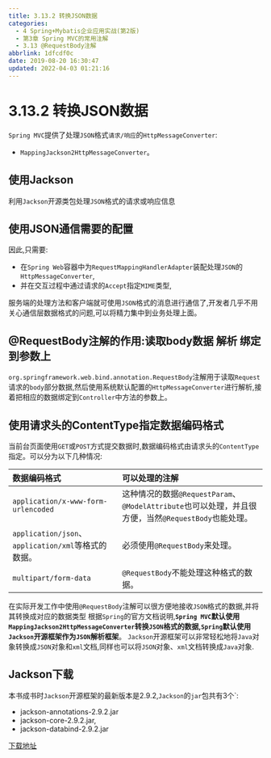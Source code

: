 ```yaml
---
title: 3.13.2 转换JSON数据
categories: 
  - 4 Spring+Mybatis企业应用实战(第2版)
  - 第3章 Spring MVC的常用注解
  - 3.13 @RequestBody注解
abbrlink: 1dfcdf0c
date: 2019-08-20 16:30:47
updated: 2022-04-03 01:21:16
---
```

# 3.13.2 转换JSON数据
`Spring MVC`提供了处理`JSON`格式`请求/响应`的`HttpMessageConverter`:
- `MappingJackson2HttpMessageConverter`。

## 使用Jackson
利用`Jackson`开源类包处理`JSON`格式的请求或响应信息
## 使用JSON通信需要的配置
因此,只需要:
- 在`Spring Web`容器中为`RequestMappingHandlerAdapter`装配处理`JSON`的`HttpMessageConverter`,
- 并在交互过程中通过请求的`Accept`指定`MIME`类型, 

服务端的处理方法和客户端就可使用`JSON`格式的消息进行通信了,开发者几乎不用关心通信层数据格式的问题,可以将精力集中到业务处理上面。

## @RequestBody注解的作用:读取body数据 解析 绑定到参数上
`org.springframework.web.bind.annotation.RequestBody`注解用于读取`Request`请求的`body`部分数据,然后使用系统默认配置的`HttpMessageConverter`进行解析,接着把相应的数据绑定到`Controller`中方法的参数上。

## 使用请求头的ContentType指定数据编码格式
当前台页面使用`GET`或`POST`方式提交数据时,数据编码格式由请求头的`ContentType`指定。可以分为以下几种情况:

|数据编码格式|可以处理的注解|
|:---|:---|
|`application/x-www-form-urlencoded`|这种情况的数据`@RequestParam`、`@ModelAttribute`也可以处理，并且很方便，当然`@RequestBody`也能处理。|
|`application/json`、`application/xml`等格式的数据。|必须使用`@RequestBody`来处理。|
|`multipart/form-data`|`@RequestBody`不能处理这种格式的数据。|


在实际开发工作中使用`@RequestBody`注解可以很方便地接收`JSON`格式的数据,并将其转换成对应的数据类型
根据`Spring`的官方文档说明,**`Spring MVC`默认使用`MappingJackson2HttpMessageConverter`转换`JSON`格式的数据,`Spring`默认使用`Jackson`开源框架作为`JSON`解析框架**。
`Jackson`开源框架可以非常轻松地将`Java`对象转换成`JSON`对象和`xml`文档,同样也可以将`JSON`对象、`xml`文档转换成`Java`对象.

## Jackson下载
本书成书时`Jackson`开源框架的最新版本是2.9.2,`Jackson`的`jar`包共有3个`:
- jackson-annotations-2.9.2.jar
- jackson-core-2.9.2.jar,
- jackson-databind-2.9.2.jar

[下载地址](http://mvnrepository.com/artifact/com.fasterxml.jackson.core)
